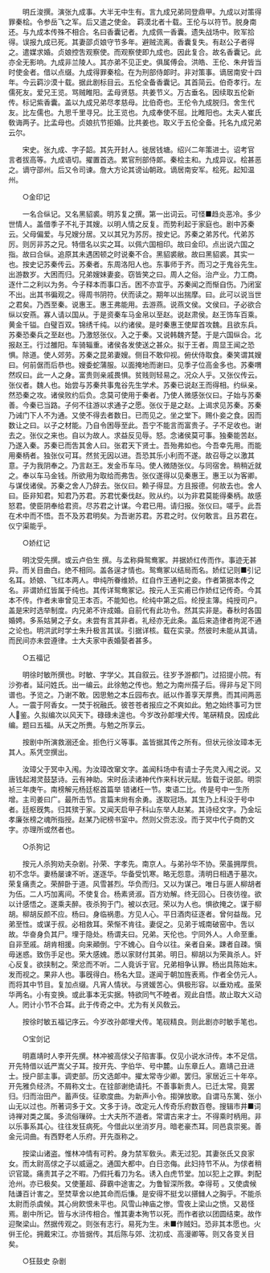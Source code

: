 <!-- { "loadSidebar": true } -->
　　明丘浚撰。演张九成事。大半无中生有。言九成兄弟同登鼎甲。九成以对策得罪秦桧。令参岳飞之军。后又遣之使金。 羁漠北者十载。王伦与以符节。脱身南还。与九成本传殊不相合。名曰香囊记者。九成佩一香囊。遗失战场中。败军拾得。误报九成已死。其妻邵贞娘守节多年。避贼流离。香囊复失。有赵公子者得之。遣媒求婚。贞娘控吿观察使。而观察使即九成也。因此复合。故名香囊记。此亦全无影响。九成非兰陵人。其亦弟不见正史。俱属傅会。洪皓、王伦、朱弁皆当时使金者。借以点缀。九成得罪秦桧。在为刑部侍郞时。非对策事。谪居南安十四年。今云羁沙漠十载。据此剧标目云。五伦全备香囊记。其首简云。伯奇孝行。左儒死友。爱兄王览。骂贼睢阳。孟母贤慈。共姜节义。万古垂名。因续取五伦新传。标记紫香囊。盖以九成兄弟尽孝慈母。比伯奇也。王伦令九成脱归。舍生代友。比左儒也。九思千里寻兄。比王览也。九成奉使不屈。比睢阳也。太夫人崔氏敎诲两子。比孟母也。贞娘抗节拒婚。比共姜也。取义于五伦全备。托名九成兄弟云尔。 

　　宋史。张九成、字子韶。其先开封人。徙居钱塘。绍兴二年策进士。诏考官 言者拔高等。九成语切。擢置首选。累官刑部侍郞。秦桧主和。九成异议。桧甚恶之。谪守邵州。后又令司谏。詹大方论其谤讪朝政。谪居南安军。桧死。起知温州。 



　　○金印记 

　　一名合纵记。又名黑貂裘。明苏复之撰。第一出词云。可怪■趋炎恶冷。多少世情人。盖借季子不礼于其嫂。以明人情之反复。而势利起于家庭也。剧中苏秦云。父母偏爱。与兄嫂分居。又以其兄为苏厉。按史记。苏秦之弟苏代。代弟苏厉。则厉非苏之兄。特借名以实之耳。以佩六国相印。故曰金印。点出说六国之指。故曰合纵。追原其未遇困顿之时说秦不合。黑貂裘敝。故曰黑貂裘。其实一也。按史记苏秦传云。苏秦者。东周洛阳人也。东事师于齐。而习之于鬼谷先生。出游数岁。大困而归。兄弟嫂妹妻妾。窃皆笑之曰。周人之俗。治产业。力工商。逐什二之利以为务。今子释本而事口舌。困不亦宜乎。苏秦闻之而惭自伤。乃闭室不出。出其书徧观之。得周书阴符。伏而读之。期年以出揣摩。曰。此可以说当世之君矣。乃西至秦。说惠王。惠王弗能用。去游燕。说燕文侯。文侯曰。子必欲合纵以安燕。寡人请以国从。于是资秦车马金帛以至赵。说赵肃侯。赵王饰车百乘。黄金千镒。白璧百双。锦绣千纯。以约诸侯。是时秦惠王使犀首攻魏。且欲东兵。苏秦恐秦兵之至赵也。乃激怒张仪。入之于秦。又说韩魏齐楚。于是六国纵合。北报赵王。行过雒阳。车骑辎重。诸侯各发使送之甚众。拟于王者。周显王闻之恐惧。除道。使人郊劳。苏秦之昆弟妻嫂。侧目不敢仰视。俯伏侍取食。秦笑谓其嫂曰。何前倨而后恭也。嫂委蛇蒲服。以面掩地而谢曰。见季子位高金多也。苏秦喟然叹曰。此一人之身。富贵则亲戚畏惧。贫贱则轻易之。况众人乎。又张仪传云。张仪者。魏人也。始尝与苏秦共事鬼谷先生学术。苏秦已说赵王而得相。约纵亲。然恐秦之攻。诸侯败约后负。念莫可使用于秦者。乃使人微感张仪曰。子始与苏秦善。今秦已当路。子何不往游以求通子之愿。张仪于是之赵。上谒求见苏秦。苏秦乃诫门下人不为通。又使不得去者数日。已而见之。坐之堂下。赐仆妾之食。因而数让之曰。以子之材能。乃自令困辱至此。吾宁不能言而富贵子。子不足收也。谢去之。张仪之来也。自以为故人。求益反见辱。怒。念诸侯莫可事。独秦能苦赵。乃遂入秦。苏秦已而吿其舍人曰。张君天下贤士。吾殆弗如也。今吾幸先用。而能用秦柄者。独张仪可耳。然贫无因以进。吾恐其乐小利而不遂。故召辱之以激其意。子为我阴奉之。乃言赵王。发金币车马。使人微随张仪。与同宿舍。稍稍近就之。奉以车马金钱。所欲用为取给而弗吿。张仪遂得以见秦惠王。惠王以为客卿。与谋伐诸侯。苏秦之舍人乃辞去。张仪曰。赖子得显。方且报德。何故去也。舍人曰。臣非知君。知君乃苏君。苏君忧秦伐赵。败从约。以为非君莫能得秦柄。故感怒君。使臣阴奉给君资。尽苏君之计谋。今君已用。请归报。张仪曰。嗟乎。此吾在术中而不悟。吾不及苏君明矣。为吾谢苏君。苏君之时。仪何敢言。且苏君在。仪宁渠能乎。 



　　○娇红记 

　　明沈受先撰。或云卢伯生 撰。与孟称舜鸳鸯冢。并据娇红传而作。事迹无甚异。而关目曲白。绝不相同。盖各逞才情也。鸳鸯冢以结局而名。娇红记则■引记名耳。娇娘、飞红本两人。申纯所眷维娇。红自作王通判之妾。作者第据本传之名。非谓娇红皆属于纯也。其传详鸳鸯冢记。按元人王实甫已作娇红记传奇。今其本不传。作者未审曾见王本否。不能知也。纶纯中第之后。纶授主簿。纯授司户。盖是宋时选举制度。内兄弟不许成婚。自前代有此功令。然其实非是。春秋时各国婚娉。多系姑舅之子女。未尝有言其非者。礼经亦无此条。盖后来造律者拘泥不通之论也。明洪武时学士朱升极言其误。引据详核。载在实录。然彼时未能从其请。而民间亦未尝遵律。士大夫家中表婚娶者甚多。 



　　○五福记 

　　明徐时敏所撰也。时敏、字学父。其自叙云。往岁予游都门。过招提小院。有沙弥者。延问姓氏。出一编云。此徐勉之传也。勉之为南州孺子后。得非与足下同谱也。予览之。乃谢不敢。因思勉之本丘园布衣。祇以作善享天厚赉。而其间两恶人。一震于阿香女。一焚于祝融氏。彼苍苍者报应之不爽如此。勉之始终事可为世人鉴。久拟编次以风天下。碌碌未遑也。今岁改孙郞埋犬传。笔硏精良。因成此编。题曰五福。从天之所赉。与勉之所享云。 

　　按剧中所演救溺还金。拒色行义等事。盖皆据其传之所有。但状元徐汝璋本无其人。系凭空撰出。 

　　汝璋父于冥中入闱。为汝璋改窜文字。盖闻科场中有请士子先灵入闱之说。又唐钱起湘灵鼓瑟诗。云有神助。宋时岳渎诸神代作来科状元赋。皆载于说部。明崇祯三年庚午。南榜解元杨廷枢首篇举 错诸枉一节。束语二比。传是号中一生所增。主司姜曰广。最所击节。言篇末尙有余勇。遂取冠场。其生乃上科没于号中者。廷枢旣隽。归其殡于家。又闻天启甲子科山东举人赵某。其诗经文字。乃金坛孝廉张榜之魂所指授。赵某乃祀榜书室中。然则父赍志没。而于冥中代子商酌文字。亦理所或然者也。 



　　○杀狗记 

　　按元人杀狗劝夫杂剧。孙荣、字孝先。南京人。与弟孙华不协。荣虽拥厚赀。初不念华。妻杨屡谏不听。遂逐华。华备受饥寒。略无怨意。淸明日相遇于墓次。荣复痛责之。荣醉卧于道。风雪甚烈。华负而归。又以为谋己。唯日与匪人柳胡者为伍。二人巧加离间。不使复合。杨素贤淑。百方劝解。终无回心。日夜彷徨。欲以计感悟之。遂乘夫醉。夜杀狗于门。被以衣冠。荣以为人也。惧欲掩之。谋于柳胡。柳胡反颜不应。杨曰。身临祸患。方见人心。平日酒肉征逐者。曾何益哉。兄弟至性。或谋于叔。必相救耳。荣惭不肯往。妻促之。见弟于城南破窑中。吿以故。华奋身负其尸。埋于隐处。杨谓夫曰。兄弟。天伦也。宁同外人。人命至重。自非至戚。胡肯相援。向来顚倒。宁不媿心。自今以往。亲者自亲。踈者自疎。愼毋迷惑。致伤手足也。荣大感媿。悉以家财付其弟。明日。柳胡以为荣眞杀人。奸心反复。欲挟制之。荣忿而不听。二人竟诉于官。兄弟相争认罪。杨出具陈始末。发而视之。果非人也。事旣得白。杨名大显。遂闻于朝加旌表焉。作者全仿元人。而将其中节目。复加点缀。凡宵人情状。与贤媛苦心。俱极形容。以垂劝戒。虽荣华两名。小有变换。或此事本无实据。特欲同气不睦者。观此自悟。故止取大义动人。罔计小节不合耳。此于传奇之中。尤为有关风敎云。 

　　按徐时敏五福记序云。今岁改孙郞埋犬传。笔砚精良。则此剧亦时敏手笔也。 



　　○宝剑记 

　　明嘉靖时人李开先撰。林冲被高俅父子陷害事。仅见小说水浒传。本不足信。开先特借以诋严嵩父子耳。按开先、字伯华、号中麓。山东章丘人。嘉靖己丑进士。授户部主事。调吏部。历文选郞中。擢太常寺少卿。罢归。家居近三十年卒。开先雅负经济。不屑称文士。在铨部谢绝请托。不善事新贵人。已迁太常。竟罢归。归而治田产。蓄声伎。征歌度曲。为新声小令。搊弹放歌。自谓马东篱、张小山无以过也。所著词多于文。文多于诗。改定元人传奇乐府数百卷。搜辑市井■词诗禅对类之属。多流俗璅碎。士大夫所不道者。常谓古来才士。不得乘时柄用。非以乐事系其心。往往发狂病死。今借此以坐消岁月。暗老豪杰耳。同邑袁崇冕。善金元词曲。有西野老人乐府。开先亟称之。 

　　按梁山诸盗。惟林冲情有可矜。身为禁军敎头。素无过犯。其妻张氏又良家女。而太尉高俅之子以威逼之。通国大都中。白日恣侮。此妇持节不从。为俅者稍识官箴。痛责其子之不暇。乃假托看刀为名。诱入白虎节堂。加以犯上之罪。刺配沧州。亦已极矣。又使董超、薛霸中途害之。为鲁智深所救。幸得苟 。又使虞候陆谦百计害之。至焚草舍以绝其命而后慊。是安得不挺戈以揕雠人之胸乎。不能杀太尉而杀虞候。其心尙飮恨未平也。风雪山神庙之惨。雪夜上梁山之愤。又曷怪焉。剧中所记。皆与水浒传相合。惟其妻本殉节以死。而作者欲以团圆结束。故作迎聚梁山。然据传观之。则张有志行。易死为生。未■作贼妇。恐非其本愿也。火倂王伦。拥戴宋江。亦皆据传。其后陈与郊、沈初成、高漫卿等。则又各变关目矣。 



　　○狂鼓史 杂剧 

